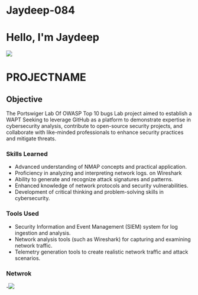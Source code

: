 # Jaydeep-084
# Hello, I'm Jaydeep
<a href="https://linkedin.com"><img src="https://img.shields.io/badge/-LinkedIn-[0072b1](https://www.linkedin.com/in/jaydeep-koturwar-93ba18243?lipi=urn%3Ali%3Apage%3Ad_flagship3_profile_view_base_contact_details%3B%2FdRP1p06SEOGzq3UBwEmKg%3D%3D)?&style=for-the-badge&logo=linkedin&logoColor=white" /></a>
# PROJECTNAME

## Objective

The Portswiger Lab Of OWASP Top 10 bugs  Lab project aimed to establish a WAPT  Seeking to leverage GitHub as a platform to demonstrate expertise in cybersecurity analysis, contribute to open-source security projects, and collaborate with like-minded professionals to enhance security practices and mitigate threats.

### Skills Learned

- Advanced understanding of NMAP concepts and practical application.
- Proficiency in analyzing and interpreting network logs. on Wireshark
- Ability to generate and recognize attack signatures and patterns.
- Enhanced knowledge of network protocols and security vulnerabilities.
- Development of critical thinking and problem-solving skills in cybersecurity.

### Tools Used

- Security Information and Event Management (SIEM) system for log ingestion and analysis.
- Network analysis tools (such as Wireshark) for capturing and examining network traffic.
- Telemetry generation tools to create realistic network traffic and attack scenarios.

### Netwrok

-<img src="https://img.shields.io/badge/-Wireshark-1679A7?&style=for-the-badge&logo=Wireshark&logoColor=white" />
